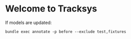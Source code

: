 # Welcome to Tracksys


If models are updated:

    bundle exec annotate -p before --exclude test,fixtures
